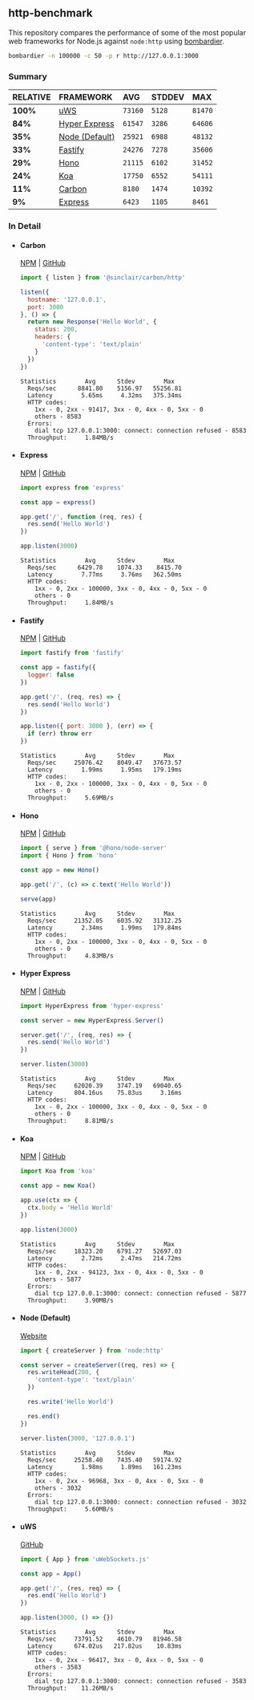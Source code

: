 ## http-benchmark

This repository compares the performance of some of the most popular web frameworks for Node.js against `node:http` using [bombardier](https://github.com/codesenberg/bombardier).

```bash
bombardier -n 100000 -c 50 -p r http://127.0.0.1:3000
```

### Summary

| RELATIVE | FRAMEWORK | AVG | STDDEV | MAX |
| :--- | :--- | :--- | :--- | :--- |
| **100%** | [uWS](#uws) | `73160` | `5128` | `81470` |
| **84%** | [Hyper Express](#hyper-express) | `61547` | `3286` | `64606` |
| **35%** | [Node (Default)](#node-default) | `25921` | `6988` | `48132` |
| **33%** | [Fastify](#fastify) | `24276` | `7278` | `35606` |
| **29%** | [Hono](#hono) | `21115` | `6102` | `31452` |
| **24%** | [Koa](#koa) | `17750` | `6552` | `54111` |
| **11%** | [Carbon](#carbon) | `8180` | `1474` | `10392` |
| **9%** | [Express](#express) | `6423` | `1105` | `8461` |


### In Detail

- #### Carbon
  [NPM](https://npmjs.com/@sinclair/carbon) | [GitHub](https://github.com/sinclairzx81/carbon)
  ```js
  import { listen } from '@sinclair/carbon/http'

  listen({
    hostname: '127.0.0.1',
    port: 3000
  }, () => {
    return new Response('Hello World', {
      status: 200,
      headers: {
        'content-type': 'text/plain'
      }
    })
  })
  ```

  ```
  Statistics        Avg      Stdev        Max
    Reqs/sec      8841.80    5156.97   55256.81
    Latency        5.65ms     4.32ms   375.34ms
    HTTP codes:
      1xx - 0, 2xx - 91417, 3xx - 0, 4xx - 0, 5xx - 0
      others - 8583
    Errors:
      dial tcp 127.0.0.1:3000: connect: connection refused - 8583
    Throughput:     1.84MB/s
  ```

- #### Express
  [NPM](https://npmjs.com/express) | [GitHub](https://github.com/expressjs/express)
  ```js
  import express from 'express'

  const app = express()

  app.get('/', function (req, res) {
    res.send('Hello World')
  })

  app.listen(3000)
  ```

  ```
  Statistics        Avg      Stdev        Max
    Reqs/sec      6429.78    1074.33    8415.70
    Latency        7.77ms     3.76ms   362.50ms
    HTTP codes:
      1xx - 0, 2xx - 100000, 3xx - 0, 4xx - 0, 5xx - 0
      others - 0
    Throughput:     1.84MB/s
  ```

- #### Fastify
  [NPM](https://npmjs.com/fastify) | [GitHub](https://github.com/fastify/fastify)
  ```js
  import fastify from 'fastify'

  const app = fastify({
    logger: false
  })

  app.get('/', (req, res) => {
    res.send('Hello World')
  })

  app.listen({ port: 3000 }, (err) => {
    if (err) throw err
  })
  ```

  ```
  Statistics        Avg      Stdev        Max
    Reqs/sec     25076.42    8049.47   37673.57
    Latency        1.99ms     1.95ms   179.19ms
    HTTP codes:
      1xx - 0, 2xx - 100000, 3xx - 0, 4xx - 0, 5xx - 0
      others - 0
    Throughput:     5.69MB/s
  ```

- #### Hono
  [NPM](https://npmjs.com/hono) | [GitHub](https://github.com/honojs/hono)
  ```js
  import { serve } from '@hono/node-server'
  import { Hono } from 'hono'

  const app = new Hono()

  app.get('/', (c) => c.text('Hello World'))

  serve(app)
  ```

  ```
  Statistics        Avg      Stdev        Max
    Reqs/sec     21352.05    6035.92   31312.25
    Latency        2.34ms     1.99ms   179.84ms
    HTTP codes:
      1xx - 0, 2xx - 100000, 3xx - 0, 4xx - 0, 5xx - 0
      others - 0
    Throughput:     4.83MB/s
  ```

- #### Hyper Express
  [NPM](https://npmjs.com/hyper-express) | [GitHub](https://github.com/kartikk221/hyper-express)
  ```js
  import HyperExpress from 'hyper-express'

  const server = new HyperExpress.Server()

  server.get('/', (req, res) => {
    res.send('Hello World')
  })

  server.listen(3000)
  ```

  ```
  Statistics        Avg      Stdev        Max
    Reqs/sec     62020.39    3747.19   69040.65
    Latency      804.16us    75.83us     3.16ms
    HTTP codes:
      1xx - 0, 2xx - 100000, 3xx - 0, 4xx - 0, 5xx - 0
      others - 0
    Throughput:     8.81MB/s
  ```

- #### Koa
  [NPM](https://npmjs.com/koa) | [GitHub](https://github.com/koajs/koa)
  ```js
  import Koa from 'koa'

  const app = new Koa()

  app.use(ctx => {
    ctx.body = 'Hello World'
  })

  app.listen(3000)
  ```

  ```
  Statistics        Avg      Stdev        Max
    Reqs/sec     18323.20    6791.27   52697.03
    Latency        2.72ms     2.47ms   214.72ms
    HTTP codes:
      1xx - 0, 2xx - 94123, 3xx - 0, 4xx - 0, 5xx - 0
      others - 5877
    Errors:
      dial tcp 127.0.0.1:3000: connect: connection refused - 5877
    Throughput:     3.90MB/s
  ```

- #### Node (Default)
  [Website](https://nodejs.org/api/http.html)
  ```js
  import { createServer } from 'node:http'

  const server = createServer((req, res) => {
    res.writeHead(200, {
      'content-type': 'text/plain'
    })

    res.write('Hello World')

    res.end()
  })

  server.listen(3000, '127.0.0.1')
  ```

  ```
  Statistics        Avg      Stdev        Max
    Reqs/sec     25258.40    7435.40   59174.92
    Latency        1.98ms     1.89ms   161.23ms
    HTTP codes:
      1xx - 0, 2xx - 96968, 3xx - 0, 4xx - 0, 5xx - 0
      others - 3032
    Errors:
      dial tcp 127.0.0.1:3000: connect: connection refused - 3032
    Throughput:     5.60MB/s
  ```

- #### uWS
  [GitHub](https://github.com/uNetworking/uWebSockets.js)
  ```js
  import { App } from 'uWebSockets.js'

  const app = App()

  app.get('/', (res, req) => {
    res.end('Hello World')
  })

  app.listen(3000, () => {})
  ```

  ```
  Statistics        Avg      Stdev        Max
    Reqs/sec     73791.52    4610.79   81946.58
    Latency      674.02us   217.82us    10.83ms
    HTTP codes:
      1xx - 0, 2xx - 96417, 3xx - 0, 4xx - 0, 5xx - 0
      others - 3583
    Errors:
      dial tcp 127.0.0.1:3000: connect: connection refused - 3583
    Throughput:    11.26MB/s
  ```


